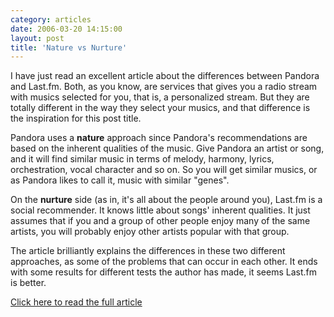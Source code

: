 ```yaml
---
category: articles
date: 2006-03-20 14:15:00
layout: post
title: 'Nature vs Nurture'
---
```


<p>I have just read an excellent article about the differences between Pandora and Last.fm. Both, as you know, are services that gives you a radio stream with musics selected for you, that is, a personalized stream. But they are totally different in the way they select your musics, and that difference is the inspiration for this post title. </p><p>Pandora uses a <strong>nature</strong> approach since  Pandora's recommendations are based on the inherent qualities of the music. Give Pandora an artist or song, and it will find similar music in terms of melody, harmony, lyrics, orchestration, vocal character and so on. So you will get similar musics, or as Pandora likes to call it, music with similar "genes".</p><p>On the <strong>nurture</strong> side (as in, it's all about the people around you), Last.fm is a social recommender. It knows little about songs' inherent qualities. It just assumes that if you and a group of other people enjoy many of the same artists, you will probably enjoy other artists popular with that group.</p><p>The article brilliantly explains the differences in these two different approaches, as some of the problems that can occur in each other. It ends with some results for different tests the author has made, it seems Last.fm is better.</p><p><a href="http://www.stevekrause.org/steve_krause_blog/2006/01/pandora_and_las.html">Click here to read the full article</a></p>
